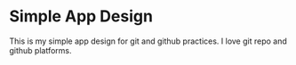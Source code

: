#  Simple App Design

This is my simple app design for git and github practices.
I love git repo and github platforms.